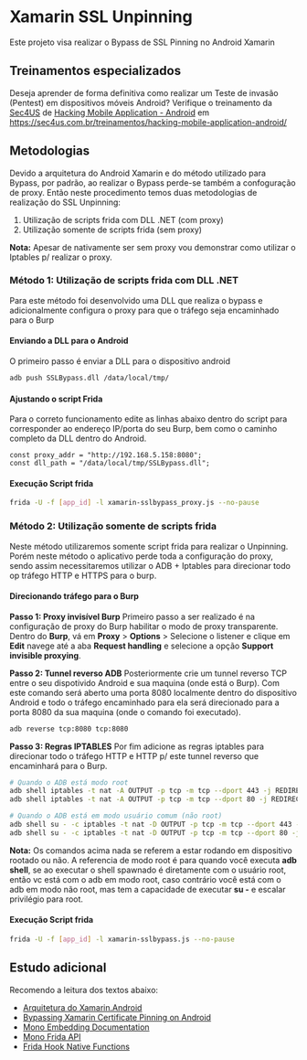 # Xamarin SSL Unpinning

Este projeto visa realizar o Bypass de SSL Pinning no Android Xamarin

## Treinamentos especializados

Deseja aprender de forma definitiva como realizar um Teste de invasão (Pentest) em dispositivos móveis Android? Verifique o treinamento da [Sec4US](https://sec4us.com.br/treinamentos/hacking-mobile-application-android/) de [Hacking Mobile Application - Android](https://sec4us.com.br/treinamentos/hacking-mobile-application-android/) em https://sec4us.com.br/treinamentos/hacking-mobile-application-android/

## Metodologias

Devido a arquitetura do Android Xamarin e do método utilizado para Bypass, por padrão, ao realizar o Bypass perde-se também a confoguração de proxy. Então neste procedimento temos duas metodologias de realização do SSL Unpinning:

1. Utilização de scripts frida com DLL .NET (com proxy)
2. Utilização somente de scripts frida (sem proxy)

**Nota:** Apesar de nativamente ser sem proxy vou demonstrar como utilizar o Iptables p/ realizar o proxy.


### Método 1: Utilização de scripts frida com DLL .NET

Para este método foi desenvolvido uma DLL que realiza o bypass e adicionalmente configura o proxy para que o tráfego seja encaminhado para o Burp

#### Enviando a DLL para o Android

O primeiro passo é enviar a DLL para o dispositivo android

```bash
adb push SSLBypass.dll /data/local/tmp/ 
```

#### Ajustando o script Frida

Para o correto funcionamento edite as linhas abaixo dentro do script para corresponder ao endereço IP/porta do seu Burp, bem como o caminho completo da DLL dentro do Android.

```
const proxy_addr = "http://192.168.5.158:8080";
const dll_path = "/data/local/tmp/SSLBypass.dll";
```

#### Execução Script frida

```bash
frida -U -f [app_id] -l xamarin-sslbypass_proxy.js --no-pause
```


### Método 2: Utilização somente de scripts frida

Neste método utilizaremos somente script frida para realizar o Unpinning. Porém neste método o aplicativo perde toda a configuração do proxy, sendo assim necessitaremos utilizar o ADB + Iptables para direcionar todo op tráfego HTTP e HTTPS para o burp.

#### Direcionando tráfego para o Burp

**Passo 1: Proxy invisível Burp**
Primeiro passo a ser realizado é na configuração de proxy do Burp habilitar o modo de proxy transparente. Dentro do **Burp**, vá em **Proxy** > **Options** > Selecione o listener e clique em **Edit** navege até a aba **Request handling** e selecione a opção **Support invisible proxying**.

**Passo 2: Tunnel reverso ADB**
Posteriormente crie um tunnel reverso TCP entre o seu dispotivido Android e sua maquina (onde está o Burp). Com este comando será aberto uma porta 8080 localmente dentro do dispositivo Android e todo o tráfego encaminhado para ela será direcionado para a porta 8080 da sua maquina (onde o comando foi executado).

```bash
adb reverse tcp:8080 tcp:8080
```

**Passo 3: Regras IPTABLES**
Por fim adicione as regras iptables para direcionar todo o tráfego HTTP e HTTP p/ este tunnel reverso que encaminhará para o Burp.

```bash
# Quando o ADB está modo root
adb shell iptables -t nat -A OUTPUT -p tcp -m tcp --dport 443 -j REDIRECT --to-ports 8080
adb shell iptables -t nat -A OUTPUT -p tcp -m tcp --dport 80 -j REDIRECT --to-ports 8080

# Quando o ADB está em modo usuário comum (não root)
adb shell su - -c iptables -t nat -D OUTPUT -p tcp -m tcp --dport 443 -j REDIRECT --to-ports 8080
adb shell su - -c iptables -t nat -D OUTPUT -p tcp -m tcp --dport 80 -j REDIRECT --to-ports 8080
```

**Nota:** Os comandos acima nada se referem a estar rodando em dispositivo rootado ou não. A referencia de modo root é para quando você executa **adb shell**, se ao executar o shell spawnado é diretamente com o usuário root, então vc está com o adb em modo root, caso contrário você está com o adb em modo não root, mas tem a capacidade de executar **su -** e escalar privilégio para root.

#### Execução Script frida

```bash
frida -U -f [app_id] -l xamarin-sslbypass.js --no-pause
```

## Estudo adicional

Recomendo a leitura dos textos abaixo:

- [Arquitetura do Xamarin.Android](http://www.macoratti.net/16/07/xamand_xam1.htm)
- [Bypassing Xamarin Certificate Pinning on Android](https://www.gosecure.net/blog/2020/04/06/bypassing-xamarin-certificate-pinning-on-android/)
- [Mono Embedding Documentation](http://docs.go-mono.com/?link=root%3a%2fembed)
- [Mono Frida API](https://github.com/freehuntx/frida-mono-api)
- [Frida Hook Native Functions](https://github.com/freehuntx/frida-ex-nativefunction)


